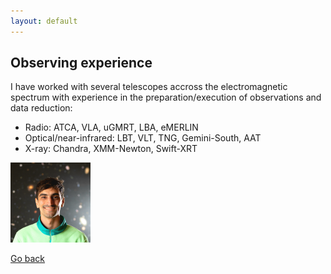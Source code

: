 ```yaml
---
layout: default
---
```


## Observing experience
I have worked with several telescopes accross the electromagnetic spectrum with experience in the preparation/execution of observations and data reduction:
- Radio: ATCA, VLA, uGMRT, LBA, eMERLIN
- Optical/near-infrared: LBT, VLT, TNG, Gemini-South, AAT
- X-ray: Chandra, XMM-Newton, Swift-XRT

<!--  ![screenshot](images/Photo_Luca.jpg) -->
<img src="images/Photo_Luca.jpg" width="128"/>

[Go back](./)
